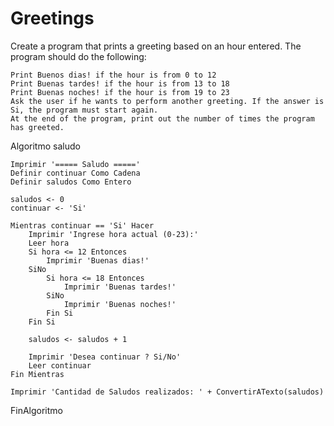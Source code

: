 # Greetings

Create a program that prints a greeting based on an hour entered. The program should do the following:

    Print Buenos dias! if the hour is from 0 to 12
    Print Buenas tardes! if the hour is from 13 to 18
    Print Buenas noches! if the hour is from 19 to 23
    Ask the user if he wants to perform another greeting. If the answer is Si, the program must start again.
    At the end of the program, print out the number of times the program has greeted.


Algoritmo saludo
	
	Imprimir '===== Saludo ====='
	Definir continuar Como Cadena
	Definir saludos Como Entero
	
	saludos <- 0
	continuar <- 'Si'
	
	Mientras continuar == 'Si' Hacer
		Imprimir 'Ingrese hora actual (0-23):'
		Leer hora
		Si hora <= 12 Entonces
			Imprimir 'Buenas dias!'
		SiNo
			Si hora <= 18 Entonces
				Imprimir 'Buenas tardes!'
			SiNo
				Imprimir 'Buenas noches!'
			Fin Si
		Fin Si
		
		saludos <- saludos + 1
		
		Imprimir 'Desea continuar ? Si/No'
		Leer continuar
	Fin Mientras
	
	Imprimir 'Cantidad de Saludos realizados: ' + ConvertirATexto(saludos)
FinAlgoritmo
